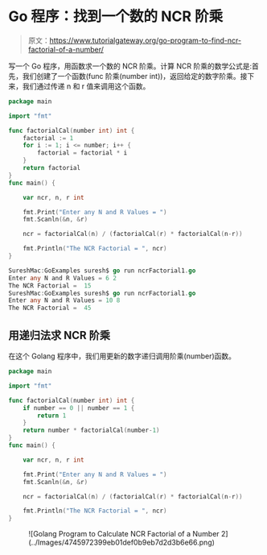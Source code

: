 # Go 程序：找到一个数的 NCR 阶乘

> 原文：<https://www.tutorialgateway.org/go-program-to-find-ncr-factorial-of-a-number/>

写一个 Go 程序，用函数求一个数的 NCR 阶乘。计算 NCR 阶乘的数学公式是:首先，我们创建了一个函数(func 阶乘(number int))，返回给定的数字阶乘。接下来，我们通过传递 n 和 r 值来调用这个函数。

```go
package main

import "fmt"

func factorialCal(number int) int {
    factorial := 1
    for i := 1; i <= number; i++ {
        factorial = factorial * i
    }
    return factorial
}
func main() {

    var ncr, n, r int

    fmt.Print("Enter any N and R Values = ")
    fmt.Scanln(&n, &r)

    ncr = factorialCal(n) / (factorialCal(r) * factorialCal(n-r))

    fmt.Println("The NCR Factorial = ", ncr)
}
```

```go
SureshMac:GoExamples suresh$ go run ncrFactorial1.go
Enter any N and R Values = 6 2
The NCR Factorial =  15
SureshMac:GoExamples suresh$ go run ncrFactorial1.go
Enter any N and R Values = 10 8 
The NCR Factorial =  45
```

## 用递归法求 NCR 阶乘

在这个 Golang 程序中，我们用更新的数字递归调用阶乘(number)函数。

```go
package main

import "fmt"

func factorialCal(number int) int {
    if number == 0 || number == 1 {
        return 1
    }
    return number * factorialCal(number-1)
}
func main() {

    var ncr, n, r int

    fmt.Print("Enter any N and R Values = ")
    fmt.Scanln(&n, &r)

    ncr = factorialCal(n) / (factorialCal(r) * factorialCal(n-r))

    fmt.Println("The NCR Factorial = ", ncr)
}
```

<figure class="wp-block-image size-large">![Golang Program to Calculate NCR Factorial of a Number 2](../Images/4745972399eb01def0b9eb7d2d3b6e66.png)</figure>